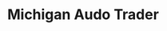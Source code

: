 ---
title: "Michigan Audo Trader"
url: /lincoln-park/michigan-audo-trader-southfield-road/
shop: car
---
